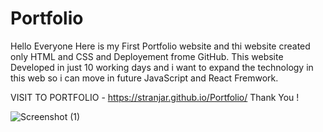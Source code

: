 # Portfolio

Hello Everyone Here is my First Portfolio website and thi website created only HTML and CSS and Deployement frome GitHub. 
This website Developed in just 10 working days and i want to expand the technology in this web so i can move in future JavaScript and React Fremwork.

VISIT TO PORTFOLIO - https://stranjar.github.io/Portfolio/
Thank You !





![Screenshot (1)](https://user-images.githubusercontent.com/114976458/208480530-e10e0b75-aedc-4e51-9ff6-6e2f6375f7e7.png)
